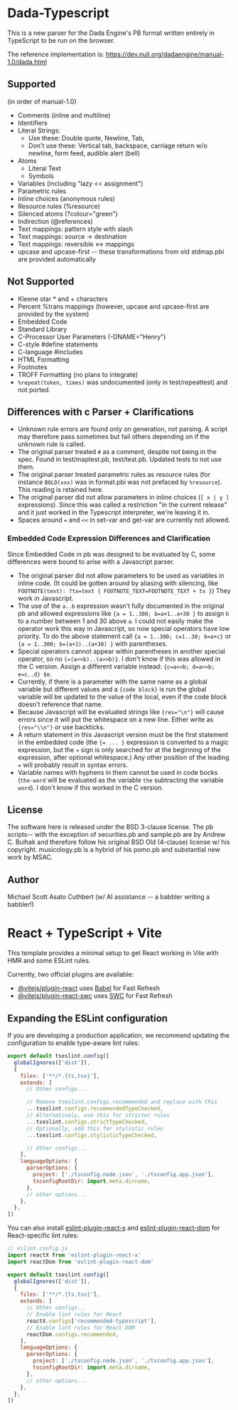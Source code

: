 # Dada-Typescript

This is a new parser for the Dada Engine's PB format written entirely in TypeScript
to be run on the browser.

The reference implementation is:
https://dev.null.org/dadaengine/manual-1.0/dada.html

## Supported
(in order of manual-1.0)

* Comments (inline and multiline)
* Identifiers
* Literal Strings:
  - Use these: Double quote, Newline, Tab,
  - Don't use these: Vertical tab, backspace, carriage return w/o newline, form feed, audible alert (bell)
* Atoms
  - Literal Text
  - Symbols
* Variables (including "lazy &lt;&lt; assignment")
* Parametric rules
* Inline choices (anonymous rules)
* Resource rules (%resource)
* Silenced atoms (?colour="green")
* Indirection (@references)
* Text mappings: pattern style with slash
* Text mappings: source -> destination
* Text mappings: reversible <-> mappings
* upcase and upcase-first -- these transformations from old stdmap.pbi are provided automatically

## Not Supported
* Kleene star \* and + characters
* Percent %trans mappings (however, upcase and upcase-first are provided by the system)
* Embedded Code
* Standard Library
* C-Processor User Parameters (-DNAME="Henry")
* C-style #define statements
* C-language #includes
* HTML Formatting
* Footnotes
* TROFF Formatting (no plans to integrate)
* `%repeat(token, times)` was undocumented (only in test/repeattest) and not ported.

## Differences with c Parser + Clarifications
* Unknown rule errors are found only on generation, not parsing. A script may therefore
    pass sometimes but fail others depending on if the unknown rule is called.
* The original parser treated `#` as a comment, despite not being in the spec. Found in test/maptest.pb,
    test/test.pb.
    Updated tests to not use them.
* The original parser treated parametric rules as resource rules (for instance
    `BOLD(xxx)` was in format.pbi was not prefaced by `%resource`). This reading is retained here.
* The original parser did not allow parameters in inline choices (`[ x | y ]` expressions). Since
    this was called a restriction "in the current release" and it just worked in the Typescript
    interpreter, we're leaving it in.
* Spaces around ` = ` and ` << ` in set-var and get-var are currently not allowed.

### Embedded Code Expression Differences and Clarification
Since Embedded Code in pb was designed to be evaluated by C, some differences were
bound to arise with a Javascript parser.

* The original parser did not allow parameters to be
    used as variables in inline code. (It could be gotten around by aliasing with silencing,
    like `FOOTNOTE(text): ?tx=text { FOOTNOTE_TEXT=FOOTNOTE_TEXT + tx }`)  They work in Javascript.
* The use of the `a..b` expression wasn't fully documented in the original pb and allowed expressions
    like `{a = 1..300; b=a+1..a+30 }` to assign `b` to a number between 1 and 30 above `a`.
    I could not easily make the operator work this way in Javascript, so now special operators
    have low priority.  To do the above statement call `{a = 1..300; c=1..30; b=a+c}` or
    `{a = 1..300; b=(a+1)..(a+30) }` with parentheses.
* Special operators cannot appear within parentheses in another special operator, so no
    `{=(a<<b)..(a>>b)}`.  I don't know if this was allowed in the C version.
    Assign a different variable instead: `{c=a<<b; d=a>>b; e=c..d} $e`.
* Currently, if there is a parameter with the same name as a global variable but different values
    and a `{code block}` is run the global variable will be updated to the
    value of the local, even if the code block doesn't reference that name.
* Because Javascript will be evaluated strings like `{res="\n"}` will cause errors since it will
    put the whitespace on a new line.  Either write as `{res="\\n"}` or use backticks.
* A return statement in this Javascript version must be the first statement in the embedded code
    (the `{= ... }` expression is converted to a magic expression, but the `=` sign is
    only searched for at the beginning of the expression, after optional whitespace.)  Any
    other position of the leading `=` will probably result in syntax errors.
* Variable names with hyphens in them cannot be used in code bocks (`the-word` will be
    evaluated as the variable `the` subtracting the variable `word`).  I don't know if this worked
    in the C version.


## License
The software here is released under the BSD 3-clause license.  The pb scripts--
with the exception of securities.pb and sample.pb are by Andrew C. Bulhak and
therefore follow his original BSD Old (4-clause) license w/ his copyright.
musicology.pb is a hybrid of his pomo.pb and substantial new work by MSAC.

## Author

Michael Scott Asato Cuthbert (w/ AI assistance -- a babbler writing a babbler!)


# React + TypeScript + Vite

This template provides a minimal setup to get React working in Vite with HMR and some ESLint rules.

Currently, two official plugins are available:

- [@vitejs/plugin-react](https://github.com/vitejs/vite-plugin-react/blob/main/packages/plugin-react) uses [Babel](https://babeljs.io/) for Fast Refresh
- [@vitejs/plugin-react-swc](https://github.com/vitejs/vite-plugin-react/blob/main/packages/plugin-react-swc) uses [SWC](https://swc.rs/) for Fast Refresh

## Expanding the ESLint configuration

If you are developing a production application, we recommend updating the configuration to enable type-aware lint rules:

```js
export default tseslint.config([
  globalIgnores(['dist']),
  {
    files: ['**/*.{ts,tsx}'],
    extends: [
      // Other configs...

      // Remove tseslint.configs.recommended and replace with this
      ...tseslint.configs.recommendedTypeChecked,
      // Alternatively, use this for stricter rules
      ...tseslint.configs.strictTypeChecked,
      // Optionally, add this for stylistic rules
      ...tseslint.configs.stylisticTypeChecked,

      // Other configs...
    ],
    languageOptions: {
      parserOptions: {
        project: ['./tsconfig.node.json', './tsconfig.app.json'],
        tsconfigRootDir: import.meta.dirname,
      },
      // other options...
    },
  },
])
```

You can also install [eslint-plugin-react-x](https://github.com/Rel1cx/eslint-react/tree/main/packages/plugins/eslint-plugin-react-x) and [eslint-plugin-react-dom](https://github.com/Rel1cx/eslint-react/tree/main/packages/plugins/eslint-plugin-react-dom) for React-specific lint rules:

```js
// eslint.config.js
import reactX from 'eslint-plugin-react-x'
import reactDom from 'eslint-plugin-react-dom'

export default tseslint.config([
  globalIgnores(['dist']),
  {
    files: ['**/*.{ts,tsx}'],
    extends: [
      // Other configs...
      // Enable lint rules for React
      reactX.configs['recommended-typescript'],
      // Enable lint rules for React DOM
      reactDom.configs.recommended,
    ],
    languageOptions: {
      parserOptions: {
        project: ['./tsconfig.node.json', './tsconfig.app.json'],
        tsconfigRootDir: import.meta.dirname,
      },
      // other options...
    },
  },
])
```
